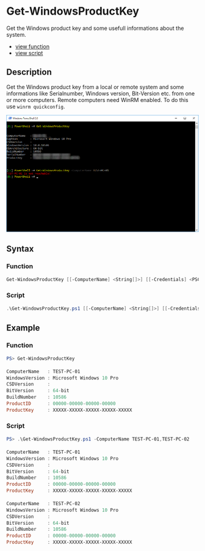 # Get-WindowsProductKey

Get the Windows product key and some usefull informations about the system.

* [view function](https://github.com/BornToBeRoot/PowerShell/blob/master/Module/LazyAdmin/System/Get-WindowsProductKey.ps1)
* [view script](https://github.com/BornToBeRoot/PowerShell/blob/master/Scripts/System/Get-WindowsProductKey.ps1)

## Description

Get the Windows product key from a local or remote system and some informations like Serialnumber, Windows version, Bit-Version etc. from one or more computers. Remote computers need WinRM enabled. To do this use `winrm quickconfig`.

![Screenshot](Images/Get-WindowsProductKey.png?raw=true "Get-WindowsProductKey")

## Syntax 

### Function

```powershell
Get-WindowsProductKey [[-ComputerName] <String[]>] [[-Credentials] <PSCredential>] [<CommonParameters>]
```

### Script

```powershell
.\Get-WindowsProductKey.ps1 [[-ComputerName] <String[]>] [[-Credentials] <PSCredential>] [<CommonParameters>]
```

## Example

### Function

```powershell
PS> Get-WindowsProductKey

ComputerName   : TEST-PC-01
WindowsVersion : Microsoft Windows 10 Pro
CSDVersion     :
BitVersion     : 64-bit
BuildNumber    : 10586
ProductID      : 00000-00000-00000-00000
ProductKey     : XXXXX-XXXXX-XXXXX-XXXXX-XXXXX
```

### Script

```powershell
PS> .\Get-WindowsProductKey.ps1 -ComputerName TEST-PC-01,TEST-PC-02

ComputerName   : TEST-PC-01
WindowsVersion : Microsoft Windows 10 Pro
CSDVersion     :
BitVersion     : 64-bit
BuildNumber    : 10586
ProductID      : 00000-00000-00000-00000
ProductKey     : XXXXX-XXXXX-XXXXX-XXXXX-XXXXX

ComputerName   : TEST-PC-02
WindowsVersion : Microsoft Windows 10 Pro
CSDVersion     :
BitVersion     : 64-bit
BuildNumber    : 10586
ProductID      : 00000-00000-00000-00000
ProductKey     : XXXXX-XXXXX-XXXXX-XXXXX-XXXXX
```